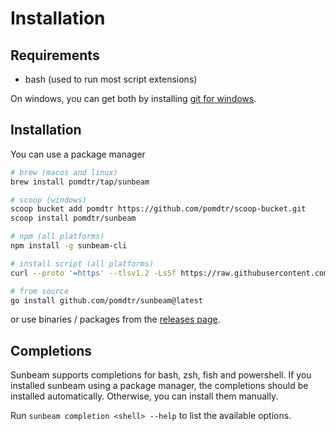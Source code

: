 # Installation

## Requirements

- bash (used to run most script extensions)

On windows, you can get both by installing [git for windows](https://gitforwindows.org/).

## Installation

You can use a package manager

```bash
# brew (macos and linux)
brew install pomdtr/tap/sunbeam

# scoop (windows)
scoop bucket add pomdtr https://github.com/pomdtr/scoop-bucket.git
scoop install pomdtr/sunbeam

# npm (all platforms)
npm install -g sunbeam-cli

# install script (all platforms)
curl --proto '=https' --tlsv1.2 -LsSf https://raw.githubusercontent.com/pomdtr/sunbeam/main/scripts/install-sunbeam.sh | sh

# from source
go install github.com/pomdtr/sunbeam@latest
```

or use binaries / packages from the [releases page](https://github.com/pomdtr/sunbeam/releases/latest).

## Completions

Sunbeam supports completions for bash, zsh, fish and powershell. If you installed sunbeam using a package manager, the completions should be installed automatically. Otherwise, you can install them manually.

Run `sunbeam completion <shell> --help` to list the available options.
